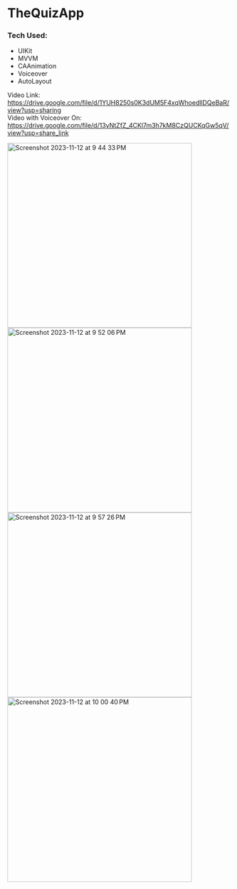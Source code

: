 # TheQuizApp

### Tech Used: ###

* UIKit<br>
* MVVM <br>
* CAAnimation <br>
* Voiceover <br>
* AutoLayout <br>


Video Link: https://drive.google.com/file/d/1YUH8250s0K3dUM5F4xqWhoedllDQeBaR/view?usp=sharing  
Video with Voiceover On: https://drive.google.com/file/d/13yNtZfZ_4CKl7m3h7kM8CzQUCKqGw5qV/view?usp=share_link

<img width="414" alt="Screenshot 2023-11-12 at 9 44 33 PM" src="https://github.com/WasifRaza123/TheQuizApp/assets/67188463/d221c448-235d-45fa-9dfa-93e0ad04f79e">
<img width="414" alt="Screenshot 2023-11-12 at 9 52 06 PM" src="https://github.com/WasifRaza123/TheQuizApp/assets/67188463/2bbfe604-bd53-4e72-ade4-fe4cf60e9b59">
<img width="414" alt="Screenshot 2023-11-12 at 9 57 26 PM" src="https://github.com/WasifRaza123/TheQuizApp/assets/67188463/db46383a-eb89-43be-b4da-60610b8d84e6">
<img width="414" alt="Screenshot 2023-11-12 at 10 00 40 PM" src="https://github.com/WasifRaza123/TheQuizApp/assets/67188463/7dd426a0-0bd5-43ae-aa36-1813f397a04b">

